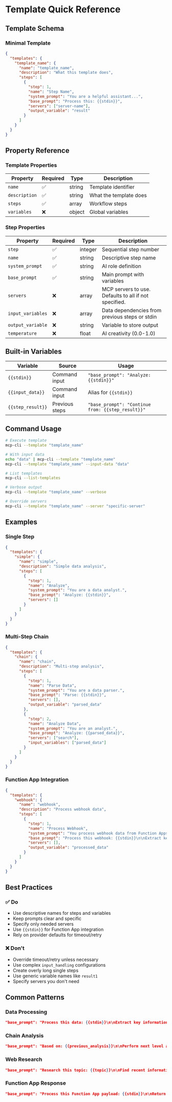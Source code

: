 # Template Quick Reference

## Template Schema

### Minimal Template

```json
{
  "templates": {
    "template_name": {
      "name": "template_name",
      "description": "What this template does",
      "steps": [
        {
          "step": 1,
          "name": "Step Name",
          "system_prompt": "You are a helpful assistant...",
          "base_prompt": "Process this: {{stdin}}",
          "servers": ["server-name"],
          "output_variable": "result"
        }
      ]
    }
  }
}
```

## Property Reference

### Template Properties

| Property      | Required | Type   | Description            |
| ------------- | -------- | ------ | ---------------------- |
| `name`        | ✅        | string | Template identifier    |
| `description` | ✅        | string | What the template does |
| `steps`       | ✅        | array  | Workflow steps         |
| `variables`   | ❌        | object | Global variables       |

### Step Properties

| Property          | Required | Type    | Description                                            |
| ----------------- | -------- | ------- | ------------------------------------------------------ |
| `step`            | ✅        | integer | Sequential step number                                 |
| `name`            | ✅        | string  | Descriptive step name                                  |
| `system_prompt`   | ✅        | string  | AI role definition                                     |
| `base_prompt`     | ✅        | string  | Main prompt with variables                             |
| `servers`         | ❌        | array   | MCP servers to use.  Defaults to all if not specified. |
| `input_variables` | ❌        | array   | Data dependencies from previous steps or stdin         |
| `output_variable` | ❌        | string  | Variable to store output                               |
| `temperature`     | ❌        | float   | AI creativity (0.0-1.0)                                |

## Built-in Variables

| Variable          | Source         | Usage                                             |
| ----------------- | -------------- | ------------------------------------------------- |
| `{{stdin}}`       | Command input  | `"base_prompt": "Analyze: {{stdin}}"`             |
| `{{input_data}}`  | Command input  | Alias for `{{stdin}}`                             |
| `{{step_result}}` | Previous steps | `"base_prompt": "Continue from: {{step_result}}"` |

## Command Usage

```bash
# Execute template
mcp-cli --template "template_name"

# With input data
echo "data" | mcp-cli --template "template_name"
mcp-cli --template "template_name" --input-data "data"

# List templates
mcp-cli --list-templates

# Verbose output
mcp-cli --template "template_name" --verbose

# Override servers
mcp-cli --template "template_name" --server "specific-server"
```

## Examples

### Single Step

```json
{
  "templates": {
    "simple": {
      "name": "simple",
      "description": "Simple data analysis",
      "steps": [
        {
          "step": 1,
          "name": "Analyze",
          "system_prompt": "You are a data analyst.",
          "base_prompt": "Analyze: {{stdin}}",
          "servers": []
        }
      ]
    }
  }
}
```

### Multi-Step Chain

```json
{
  "templates": {
    "chain": {
      "name": "chain",
      "description": "Multi-step analysis",
      "steps": [
        {
          "step": 1,
          "name": "Parse Data",
          "system_prompt": "You are a data parser.",
          "base_prompt": "Parse: {{stdin}}",
          "servers": [],
          "output_variable": "parsed_data"
        },
        {
          "step": 2,
          "name": "Analyze Data", 
          "system_prompt": "You are an analyst.",
          "base_prompt": "Analyze: {{parsed_data}}",
          "servers": ["search"],
          "input_variables": ["parsed_data"]
        }
      ]
    }
  }
}
```

### Function App Integration

```json
{
  "templates": {
    "webhook": {
      "name": "webhook",
      "description": "Process webhook data",
      "steps": [
        {
          "step": 1,
          "name": "Process Webhook",
          "system_prompt": "You process webhook data from Function Apps.",
          "base_prompt": "Process this webhook: {{stdin}}\n\nExtract key fields and validate.",
          "servers": [],
          "output_variable": "processed_data"
        }
      ]
    }
  }
}
```

## Best Practices

### ✅ Do

- Use descriptive names for steps and variables
- Keep prompts clear and specific
- Specify only needed servers
- Use `{{stdin}}` for Function App integration
- Rely on provider defaults for timeout/retry

### ❌ Don't

- Override timeout/retry unless necessary
- Use complex `input_handling` configurations
- Create overly long single steps
- Use generic variable names like `result1`
- Specify servers you don't need

## Common Patterns

### Data Processing

```json
"base_prompt": "Process this data: {{stdin}}\n\nExtract key information and summarize."
```

### Chain Analysis

```json
"base_prompt": "Based on: {{previous_analysis}}\n\nPerform next level analysis."
```

### Web Research

```json
"base_prompt": "Research this topic: {{topic}}\n\nFind recent information and trends."
```

### Function App Response

```json
"base_prompt": "Process this Function App payload: {{stdin}}\n\nReturn structured response."
```
